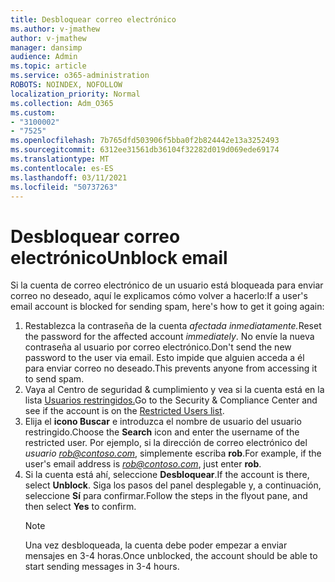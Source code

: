 ```yaml
---
title: Desbloquear correo electrónico
ms.author: v-jmathew
author: v-jmathew
manager: dansimp
audience: Admin
ms.topic: article
ms.service: o365-administration
ROBOTS: NOINDEX, NOFOLLOW
localization_priority: Normal
ms.collection: Adm_O365
ms.custom:
- "3100002"
- "7525"
ms.openlocfilehash: 7b765dfd503906f5bba0f2b824442e13a3252493
ms.sourcegitcommit: 6312ee31561db36104f32282d019d069ede69174
ms.translationtype: MT
ms.contentlocale: es-ES
ms.lasthandoff: 03/11/2021
ms.locfileid: "50737263"
---
```

# <a name="unblock-email"></a><span data-ttu-id="8cb79-102">Desbloquear correo electrónico</span><span class="sxs-lookup"><span data-stu-id="8cb79-102">Unblock email</span></span>

<span data-ttu-id="8cb79-103">Si la cuenta de correo electrónico de un usuario está bloqueada para enviar correo no deseado, aquí le explicamos cómo volver a hacerlo:</span><span class="sxs-lookup"><span data-stu-id="8cb79-103">If a user's email account is blocked for sending spam, here's how to get it going again:</span></span>

1. <span data-ttu-id="8cb79-104">Restablezca la contraseña de la cuenta *afectada inmediatamente.*</span><span class="sxs-lookup"><span data-stu-id="8cb79-104">Reset the password for the affected account *immediately*.</span></span> <span data-ttu-id="8cb79-105">No envíe la nueva contraseña al usuario por correo electrónico.</span><span class="sxs-lookup"><span data-stu-id="8cb79-105">Don't send the new password to the user via email.</span></span> <span data-ttu-id="8cb79-106">Esto impide que alguien acceda a él para enviar correo no deseado.</span><span class="sxs-lookup"><span data-stu-id="8cb79-106">This prevents anyone from accessing it to send spam.</span></span>
2. <span data-ttu-id="8cb79-107">Vaya al Centro de seguridad & cumplimiento y vea si la cuenta está en la lista [Usuarios restringidos.](https://protection.office.com/#/restrictedusers)</span><span class="sxs-lookup"><span data-stu-id="8cb79-107">Go to the Security & Compliance Center and see if the account is on the [Restricted Users list](https://protection.office.com/#/restrictedusers).</span></span>
3. <span data-ttu-id="8cb79-108">Elija el **icono Buscar** e introduzca el nombre de usuario del usuario restringido.</span><span class="sxs-lookup"><span data-stu-id="8cb79-108">Choose the **Search** icon and enter the username of the restricted user.</span></span> <span data-ttu-id="8cb79-109">Por ejemplo, si la dirección de correo electrónico del *usuario rob@contoso.com*, simplemente escriba **rob**.</span><span class="sxs-lookup"><span data-stu-id="8cb79-109">For example, if the user's email address is *rob@contoso.com*, just enter **rob**.</span></span>
4. <span data-ttu-id="8cb79-110">Si la cuenta está ahí, seleccione **Desbloquear**.</span><span class="sxs-lookup"><span data-stu-id="8cb79-110">If the account is there, select **Unblock**.</span></span> <span data-ttu-id="8cb79-111">Siga los pasos del panel desplegable y, a continuación, seleccione **Sí** para confirmar.</span><span class="sxs-lookup"><span data-stu-id="8cb79-111">Follow the steps in the flyout pane, and then select **Yes** to confirm.</span></span>  
    > [!NOTE]
    > <span data-ttu-id="8cb79-112">Una vez desbloqueada, la cuenta debe poder empezar a enviar mensajes en 3-4 horas.</span><span class="sxs-lookup"><span data-stu-id="8cb79-112">Once unblocked, the account should be able to start sending messages in 3-4 hours.</span></span>
